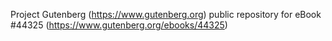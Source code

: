Project Gutenberg (https://www.gutenberg.org) public repository for eBook #44325 (https://www.gutenberg.org/ebooks/44325)
